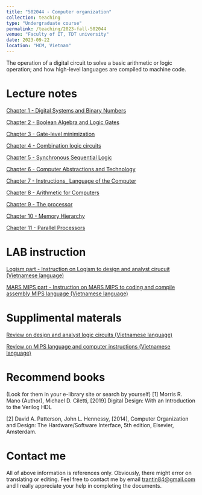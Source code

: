```yaml
---
title: "502044 - Computer organization"
collection: teaching
type: "Undergraduate course"
permalink: /teaching/2023-fall-502044
venue: "Faculty of IT, TDT university"
date: 2023-09-22
location: "HCM, Vietnam"
---
```


The operation of a digital circuit to solve a basic arithmetic or logic operation; and how high-level languages are compiled to machine code.

Lecture notes
======
<a href="https://drive.google.com/file/d/1-wTKI9-l04IfObjKLv7Y8tq2Y75No8Cl/view?usp=drive_link" target="_blank">Chapter 1 - Digital Systems and Binary Numbers</a>

<a href="https://drive.google.com/file/d/1-yvWV7nfUUkHBn95bJ_suj9lidfH2b6o/view?usp=sharing" target="_blank">Chapter 2 - Boolean Algebra and Logic Gates</a>

<a href="https://drive.google.com/file/d/103qiw3gDSP5nuRgdGzk7tHpJrWmnc-pl/view?usp=sharing" target="_blank">Chapter 3 - Gate-level minimization</a>

<a href="https://drive.google.com/file/d/10GoXZEPgvEHDBy2tWDm1CrAy0DilVDpJ/view?usp=sharing" target="_blank">Chapter 4 - Combination logic circuits</a>

<a href="https://drive.google.com/file/d/10MjGRh5KMOdfKFqFVlRMB2cZ3AwXWrDi/view?usp=sharing" target="_blank">Chapter 5 - Synchronous Sequential Logic</a>

<a href="https://drive.google.com/file/d/10dn-_J-BofU3Ba4nhUH6Rf6cxePYk2yM/view?usp=sharing" target="_blank">Chapter 6 - Computer Abstractions and Technology</a>

<a href="https://drive.google.com/file/d/10eu9SxHze2nEHEiP7otshWeYMIZeIoUd/view?usp=sharing" target="_blank">Chapter 7 - Instructions_ Language of the Computer</a>

<a href="https://drive.google.com/file/d/10mvkhzFKcqecI2HboaMKi__uWT8VA2b-/view?usp=sharing" target="_blank">Chapter 8 - Arithmetic for Computers</a>

<a href="https://drive.google.com/file/d/110OfZebiDgwctEv0VGE5uuT-cuYeaHNF/view?usp=sharing" target="_blank">Chapter 9 - The processor</a>

<a href="https://drive.google.com/file/d/116cA6L2FEjm8GV_ltOCGmYKJJAc7BusF/view?usp=sharing" target="_blank">Chapter 10 - Memory Hierarchy</a>

<a href="https://drive.google.com/file/d/119xmsELcJaRnejGDpflOJCoFm-GBbNh9/view?usp=sharing" target="_blank">Chapter 11 - Parallel Processors</a>

LAB instruction
======
<a href="https://drive.google.com/file/d/10GoXZEPgvEHDBy2tWDm1CrAy0DilVDpJ/view?usp=sharing" target="_blank">Logism part - Instruction on Logism to design and analyst cirucuit (Vietnamese language)</a>

<a href="https://drive.google.com/file/d/10GoXZEPgvEHDBy2tWDm1CrAy0DilVDpJ/view?usp=sharing" target="_blank">MARS MIPS part - Instruction on MARS MIPS to coding and compile assembly MIPS language (Vietnamese language)</a>

Supplimental materals
======
<a href="https://drive.google.com/file/d/10GoXZEPgvEHDBy2tWDm1CrAy0DilVDpJ/view?usp=sharing" target="_blank">Review on design and analyst logic circuits (Vietnamese language)</a>

<a href="https://drive.google.com/file/d/10GoXZEPgvEHDBy2tWDm1CrAy0DilVDpJ/view?usp=sharing" target="_blank">Review on MIPS language and computer instructions (Vietnamese language)</a>

Recommend books
======
(Look for them in your e-library site or search by yourself)
[1] Morris R. Mano (Author), Michael D. Ciletti, [2019] Digital Design: With an Introduction to the Verilog HDL

[2] David A. Patterson, John L. Hennessy, [2014], Computer Organization and Design: The Hardware/Software Interface, 5th edition, Elsevier, Amsterdam.

Contact me
======
All of above information is references only. Obviously, there might error on translating or editing. Feel free to contact me by email trantin84@gmail.com and I really appreciate your help in completing the documents.
